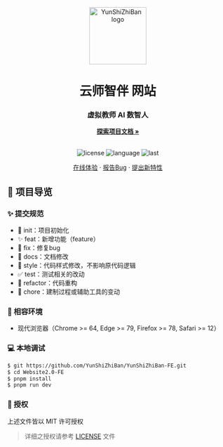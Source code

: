 <div align="center">
  <img width="130" src="https://github.com/YunShiZhiBan.png" alt="YunShiZhiBan logo">
  <h1 align="center">云师智伴 网站</h1>
  <h3>虚拟教师 AI 数智人</h3>
  <a href="https://github.com/OuYuHuaXia/Website2.0-FE"><strong>探索项目文档 »</strong></a>
  <br />
  <br />

![license](https://img.shields.io/github/license/YunShiZhiBan/YunShiZhiBan-FE)
![language](https://img.shields.io/github/languages/top/YunShiZhiBan/YunShiZhiBan-FE)
![last](https://img.shields.io/github/last-commit/YunShiZhiBan/YunShiZhiBan-FE)

<a href="#" target="_blank">在线体验</a>
·
<a href="https://github.com/OuYuHuaXia/Website2.0-FE/issues">报告Bug</a>
·
<a href="https://github.com/OuYuHuaXia/Website2.0-FE/issues">提出新特性</a>

</div>

## 🔖 项目导览

### ✨ 提交规范

- 🎉 init：项目初始化
- ✨ feat：新增功能（feature）
- 🐞 fix：修复bug
- 📃 docs：文档修改
- 🌈 style：代码样式修改，不影响原代码逻辑
- ✅ test：测试相关的改动
- 🔨 refactor：代码重构
- 🔧 chore：建制过程或辅助工具的变动

### 🎯 相容环境

- 现代浏览器（Chrome >= 64, Edge >= 79, Firefox >= 78, Safari >= 12）

### 💻 本地调试

```bash
$ git https://github.com/YunShiZhiBan/YunShiZhiBan-FE.git
$ cd Website2.0-FE
$ pnpm install
$ pnpm run dev
```

### 📝 授权

上述文件皆以 MIT 许可授权

> 详细之授权请参考 [LICENSE](LICENSE) 文件
